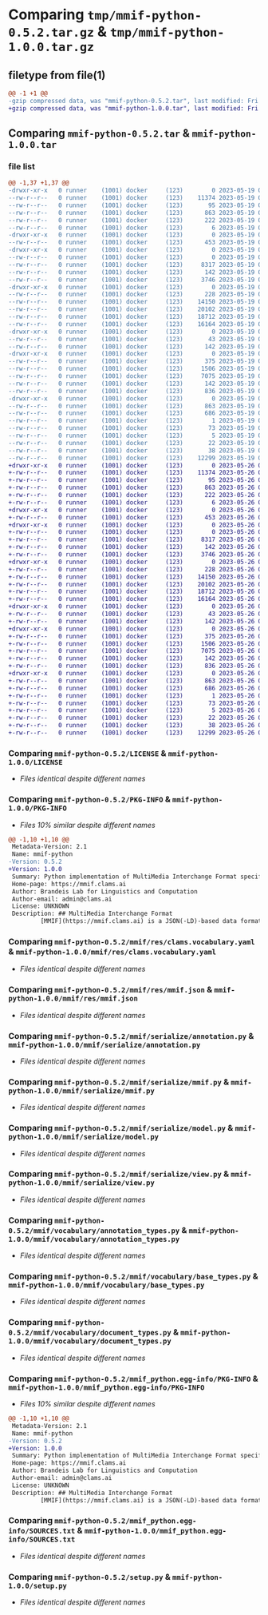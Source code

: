 # Comparing `tmp/mmif-python-0.5.2.tar.gz` & `tmp/mmif-python-1.0.0.tar.gz`

## filetype from file(1)

```diff
@@ -1 +1 @@
-gzip compressed data, was "mmif-python-0.5.2.tar", last modified: Fri May 19 09:07:42 2023, max compression
+gzip compressed data, was "mmif-python-1.0.0.tar", last modified: Fri May 26 01:14:33 2023, max compression
```

## Comparing `mmif-python-0.5.2.tar` & `mmif-python-1.0.0.tar`

### file list

```diff
@@ -1,37 +1,37 @@
-drwxr-xr-x   0 runner    (1001) docker     (123)        0 2023-05-19 09:07:42.171131 mmif-python-0.5.2/
--rw-r--r--   0 runner    (1001) docker     (123)    11374 2023-05-19 09:07:13.000000 mmif-python-0.5.2/LICENSE
--rw-r--r--   0 runner    (1001) docker     (123)       95 2023-05-19 09:07:13.000000 mmif-python-0.5.2/MANIFEST.in
--rw-r--r--   0 runner    (1001) docker     (123)      863 2023-05-19 09:07:42.171131 mmif-python-0.5.2/PKG-INFO
--rw-r--r--   0 runner    (1001) docker     (123)      222 2023-05-19 09:07:13.000000 mmif-python-0.5.2/README.md
--rw-r--r--   0 runner    (1001) docker     (123)        6 2023-05-19 09:07:13.000000 mmif-python-0.5.2/VERSION
-drwxr-xr-x   0 runner    (1001) docker     (123)        0 2023-05-19 09:07:42.167131 mmif-python-0.5.2/mmif/
--rw-r--r--   0 runner    (1001) docker     (123)      453 2023-05-19 09:07:13.000000 mmif-python-0.5.2/mmif/__init__.py
-drwxr-xr-x   0 runner    (1001) docker     (123)        0 2023-05-19 09:07:42.167131 mmif-python-0.5.2/mmif/res/
--rw-r--r--   0 runner    (1001) docker     (123)        0 2023-05-19 09:07:41.000000 mmif-python-0.5.2/mmif/res/__init__.py
--rw-r--r--   0 runner    (1001) docker     (123)     8317 2023-05-19 09:07:41.000000 mmif-python-0.5.2/mmif/res/clams.vocabulary.yaml
--rw-r--r--   0 runner    (1001) docker     (123)      142 2023-05-19 09:07:41.000000 mmif-python-0.5.2/mmif/res/do-not-edit.txt
--rw-r--r--   0 runner    (1001) docker     (123)     3746 2023-05-19 09:07:41.000000 mmif-python-0.5.2/mmif/res/mmif.json
-drwxr-xr-x   0 runner    (1001) docker     (123)        0 2023-05-19 09:07:42.167131 mmif-python-0.5.2/mmif/serialize/
--rw-r--r--   0 runner    (1001) docker     (123)      228 2023-05-19 09:07:13.000000 mmif-python-0.5.2/mmif/serialize/__init__.py
--rw-r--r--   0 runner    (1001) docker     (123)    14150 2023-05-19 09:07:13.000000 mmif-python-0.5.2/mmif/serialize/annotation.py
--rw-r--r--   0 runner    (1001) docker     (123)    20102 2023-05-19 09:07:13.000000 mmif-python-0.5.2/mmif/serialize/mmif.py
--rw-r--r--   0 runner    (1001) docker     (123)    18712 2023-05-19 09:07:13.000000 mmif-python-0.5.2/mmif/serialize/model.py
--rw-r--r--   0 runner    (1001) docker     (123)    16164 2023-05-19 09:07:13.000000 mmif-python-0.5.2/mmif/serialize/view.py
-drwxr-xr-x   0 runner    (1001) docker     (123)        0 2023-05-19 09:07:42.167131 mmif-python-0.5.2/mmif/ver/
--rw-r--r--   0 runner    (1001) docker     (123)       43 2023-05-19 09:07:41.000000 mmif-python-0.5.2/mmif/ver/__init__.py
--rw-r--r--   0 runner    (1001) docker     (123)      142 2023-05-19 09:07:41.000000 mmif-python-0.5.2/mmif/ver/do-not-edit.txt
-drwxr-xr-x   0 runner    (1001) docker     (123)        0 2023-05-19 09:07:42.167131 mmif-python-0.5.2/mmif/vocabulary/
--rw-r--r--   0 runner    (1001) docker     (123)      375 2023-05-19 09:07:42.000000 mmif-python-0.5.2/mmif/vocabulary/__init__.py
--rw-r--r--   0 runner    (1001) docker     (123)     1506 2023-05-19 09:07:42.000000 mmif-python-0.5.2/mmif/vocabulary/annotation_types.py
--rw-r--r--   0 runner    (1001) docker     (123)     7075 2023-05-19 09:07:42.000000 mmif-python-0.5.2/mmif/vocabulary/base_types.py
--rw-r--r--   0 runner    (1001) docker     (123)      142 2023-05-19 09:07:42.000000 mmif-python-0.5.2/mmif/vocabulary/do-not-edit.txt
--rw-r--r--   0 runner    (1001) docker     (123)      836 2023-05-19 09:07:42.000000 mmif-python-0.5.2/mmif/vocabulary/document_types.py
-drwxr-xr-x   0 runner    (1001) docker     (123)        0 2023-05-19 09:07:42.167131 mmif-python-0.5.2/mmif_python.egg-info/
--rw-r--r--   0 runner    (1001) docker     (123)      863 2023-05-19 09:07:42.000000 mmif-python-0.5.2/mmif_python.egg-info/PKG-INFO
--rw-r--r--   0 runner    (1001) docker     (123)      686 2023-05-19 09:07:42.000000 mmif-python-0.5.2/mmif_python.egg-info/SOURCES.txt
--rw-r--r--   0 runner    (1001) docker     (123)        1 2023-05-19 09:07:42.000000 mmif-python-0.5.2/mmif_python.egg-info/dependency_links.txt
--rw-r--r--   0 runner    (1001) docker     (123)       73 2023-05-19 09:07:42.000000 mmif-python-0.5.2/mmif_python.egg-info/requires.txt
--rw-r--r--   0 runner    (1001) docker     (123)        5 2023-05-19 09:07:42.000000 mmif-python-0.5.2/mmif_python.egg-info/top_level.txt
--rw-r--r--   0 runner    (1001) docker     (123)       22 2023-05-19 09:07:13.000000 mmif-python-0.5.2/requirements.txt
--rw-r--r--   0 runner    (1001) docker     (123)       38 2023-05-19 09:07:42.171131 mmif-python-0.5.2/setup.cfg
--rw-r--r--   0 runner    (1001) docker     (123)    12299 2023-05-19 09:07:13.000000 mmif-python-0.5.2/setup.py
+drwxr-xr-x   0 runner    (1001) docker     (123)        0 2023-05-26 01:14:33.534109 mmif-python-1.0.0/
+-rw-r--r--   0 runner    (1001) docker     (123)    11374 2023-05-26 01:13:53.000000 mmif-python-1.0.0/LICENSE
+-rw-r--r--   0 runner    (1001) docker     (123)       95 2023-05-26 01:13:53.000000 mmif-python-1.0.0/MANIFEST.in
+-rw-r--r--   0 runner    (1001) docker     (123)      863 2023-05-26 01:14:33.534109 mmif-python-1.0.0/PKG-INFO
+-rw-r--r--   0 runner    (1001) docker     (123)      222 2023-05-26 01:13:53.000000 mmif-python-1.0.0/README.md
+-rw-r--r--   0 runner    (1001) docker     (123)        6 2023-05-26 01:13:53.000000 mmif-python-1.0.0/VERSION
+drwxr-xr-x   0 runner    (1001) docker     (123)        0 2023-05-26 01:14:33.530109 mmif-python-1.0.0/mmif/
+-rw-r--r--   0 runner    (1001) docker     (123)      453 2023-05-26 01:13:53.000000 mmif-python-1.0.0/mmif/__init__.py
+drwxr-xr-x   0 runner    (1001) docker     (123)        0 2023-05-26 01:14:33.530109 mmif-python-1.0.0/mmif/res/
+-rw-r--r--   0 runner    (1001) docker     (123)        0 2023-05-26 01:14:32.000000 mmif-python-1.0.0/mmif/res/__init__.py
+-rw-r--r--   0 runner    (1001) docker     (123)     8317 2023-05-26 01:14:33.000000 mmif-python-1.0.0/mmif/res/clams.vocabulary.yaml
+-rw-r--r--   0 runner    (1001) docker     (123)      142 2023-05-26 01:14:32.000000 mmif-python-1.0.0/mmif/res/do-not-edit.txt
+-rw-r--r--   0 runner    (1001) docker     (123)     3746 2023-05-26 01:14:33.000000 mmif-python-1.0.0/mmif/res/mmif.json
+drwxr-xr-x   0 runner    (1001) docker     (123)        0 2023-05-26 01:14:33.530109 mmif-python-1.0.0/mmif/serialize/
+-rw-r--r--   0 runner    (1001) docker     (123)      228 2023-05-26 01:13:53.000000 mmif-python-1.0.0/mmif/serialize/__init__.py
+-rw-r--r--   0 runner    (1001) docker     (123)    14150 2023-05-26 01:13:53.000000 mmif-python-1.0.0/mmif/serialize/annotation.py
+-rw-r--r--   0 runner    (1001) docker     (123)    20102 2023-05-26 01:13:53.000000 mmif-python-1.0.0/mmif/serialize/mmif.py
+-rw-r--r--   0 runner    (1001) docker     (123)    18712 2023-05-26 01:13:53.000000 mmif-python-1.0.0/mmif/serialize/model.py
+-rw-r--r--   0 runner    (1001) docker     (123)    16164 2023-05-26 01:13:53.000000 mmif-python-1.0.0/mmif/serialize/view.py
+drwxr-xr-x   0 runner    (1001) docker     (123)        0 2023-05-26 01:14:33.530109 mmif-python-1.0.0/mmif/ver/
+-rw-r--r--   0 runner    (1001) docker     (123)       43 2023-05-26 01:14:32.000000 mmif-python-1.0.0/mmif/ver/__init__.py
+-rw-r--r--   0 runner    (1001) docker     (123)      142 2023-05-26 01:14:32.000000 mmif-python-1.0.0/mmif/ver/do-not-edit.txt
+drwxr-xr-x   0 runner    (1001) docker     (123)        0 2023-05-26 01:14:33.534109 mmif-python-1.0.0/mmif/vocabulary/
+-rw-r--r--   0 runner    (1001) docker     (123)      375 2023-05-26 01:14:33.000000 mmif-python-1.0.0/mmif/vocabulary/__init__.py
+-rw-r--r--   0 runner    (1001) docker     (123)     1506 2023-05-26 01:14:33.000000 mmif-python-1.0.0/mmif/vocabulary/annotation_types.py
+-rw-r--r--   0 runner    (1001) docker     (123)     7075 2023-05-26 01:14:33.000000 mmif-python-1.0.0/mmif/vocabulary/base_types.py
+-rw-r--r--   0 runner    (1001) docker     (123)      142 2023-05-26 01:14:33.000000 mmif-python-1.0.0/mmif/vocabulary/do-not-edit.txt
+-rw-r--r--   0 runner    (1001) docker     (123)      836 2023-05-26 01:14:33.000000 mmif-python-1.0.0/mmif/vocabulary/document_types.py
+drwxr-xr-x   0 runner    (1001) docker     (123)        0 2023-05-26 01:14:33.534109 mmif-python-1.0.0/mmif_python.egg-info/
+-rw-r--r--   0 runner    (1001) docker     (123)      863 2023-05-26 01:14:33.000000 mmif-python-1.0.0/mmif_python.egg-info/PKG-INFO
+-rw-r--r--   0 runner    (1001) docker     (123)      686 2023-05-26 01:14:33.000000 mmif-python-1.0.0/mmif_python.egg-info/SOURCES.txt
+-rw-r--r--   0 runner    (1001) docker     (123)        1 2023-05-26 01:14:33.000000 mmif-python-1.0.0/mmif_python.egg-info/dependency_links.txt
+-rw-r--r--   0 runner    (1001) docker     (123)       73 2023-05-26 01:14:33.000000 mmif-python-1.0.0/mmif_python.egg-info/requires.txt
+-rw-r--r--   0 runner    (1001) docker     (123)        5 2023-05-26 01:14:33.000000 mmif-python-1.0.0/mmif_python.egg-info/top_level.txt
+-rw-r--r--   0 runner    (1001) docker     (123)       22 2023-05-26 01:13:53.000000 mmif-python-1.0.0/requirements.txt
+-rw-r--r--   0 runner    (1001) docker     (123)       38 2023-05-26 01:14:33.534109 mmif-python-1.0.0/setup.cfg
+-rw-r--r--   0 runner    (1001) docker     (123)    12299 2023-05-26 01:13:53.000000 mmif-python-1.0.0/setup.py
```

### Comparing `mmif-python-0.5.2/LICENSE` & `mmif-python-1.0.0/LICENSE`

 * *Files identical despite different names*

### Comparing `mmif-python-0.5.2/PKG-INFO` & `mmif-python-1.0.0/PKG-INFO`

 * *Files 10% similar despite different names*

```diff
@@ -1,10 +1,10 @@
 Metadata-Version: 2.1
 Name: mmif-python
-Version: 0.5.2
+Version: 1.0.0
 Summary: Python implementation of MultiMedia Interchange Format specification. (https://mmif.clams.ai)
 Home-page: https://mmif.clams.ai
 Author: Brandeis Lab for Linguistics and Computation
 Author-email: admin@clams.ai
 License: UNKNOWN
 Description: ## MultiMedia Interchange Format
         [MMIF](https://mmif.clams.ai) is a JSON(-LD)-based data format designed for transferring annotation data between computational analysis applications in [CLAMS project](https://clams.ai).
```

### Comparing `mmif-python-0.5.2/mmif/res/clams.vocabulary.yaml` & `mmif-python-1.0.0/mmif/res/clams.vocabulary.yaml`

 * *Files identical despite different names*

### Comparing `mmif-python-0.5.2/mmif/res/mmif.json` & `mmif-python-1.0.0/mmif/res/mmif.json`

 * *Files identical despite different names*

### Comparing `mmif-python-0.5.2/mmif/serialize/annotation.py` & `mmif-python-1.0.0/mmif/serialize/annotation.py`

 * *Files identical despite different names*

### Comparing `mmif-python-0.5.2/mmif/serialize/mmif.py` & `mmif-python-1.0.0/mmif/serialize/mmif.py`

 * *Files identical despite different names*

### Comparing `mmif-python-0.5.2/mmif/serialize/model.py` & `mmif-python-1.0.0/mmif/serialize/model.py`

 * *Files identical despite different names*

### Comparing `mmif-python-0.5.2/mmif/serialize/view.py` & `mmif-python-1.0.0/mmif/serialize/view.py`

 * *Files identical despite different names*

### Comparing `mmif-python-0.5.2/mmif/vocabulary/annotation_types.py` & `mmif-python-1.0.0/mmif/vocabulary/annotation_types.py`

 * *Files identical despite different names*

### Comparing `mmif-python-0.5.2/mmif/vocabulary/base_types.py` & `mmif-python-1.0.0/mmif/vocabulary/base_types.py`

 * *Files identical despite different names*

### Comparing `mmif-python-0.5.2/mmif/vocabulary/document_types.py` & `mmif-python-1.0.0/mmif/vocabulary/document_types.py`

 * *Files identical despite different names*

### Comparing `mmif-python-0.5.2/mmif_python.egg-info/PKG-INFO` & `mmif-python-1.0.0/mmif_python.egg-info/PKG-INFO`

 * *Files 10% similar despite different names*

```diff
@@ -1,10 +1,10 @@
 Metadata-Version: 2.1
 Name: mmif-python
-Version: 0.5.2
+Version: 1.0.0
 Summary: Python implementation of MultiMedia Interchange Format specification. (https://mmif.clams.ai)
 Home-page: https://mmif.clams.ai
 Author: Brandeis Lab for Linguistics and Computation
 Author-email: admin@clams.ai
 License: UNKNOWN
 Description: ## MultiMedia Interchange Format
         [MMIF](https://mmif.clams.ai) is a JSON(-LD)-based data format designed for transferring annotation data between computational analysis applications in [CLAMS project](https://clams.ai).
```

### Comparing `mmif-python-0.5.2/mmif_python.egg-info/SOURCES.txt` & `mmif-python-1.0.0/mmif_python.egg-info/SOURCES.txt`

 * *Files identical despite different names*

### Comparing `mmif-python-0.5.2/setup.py` & `mmif-python-1.0.0/setup.py`

 * *Files identical despite different names*

